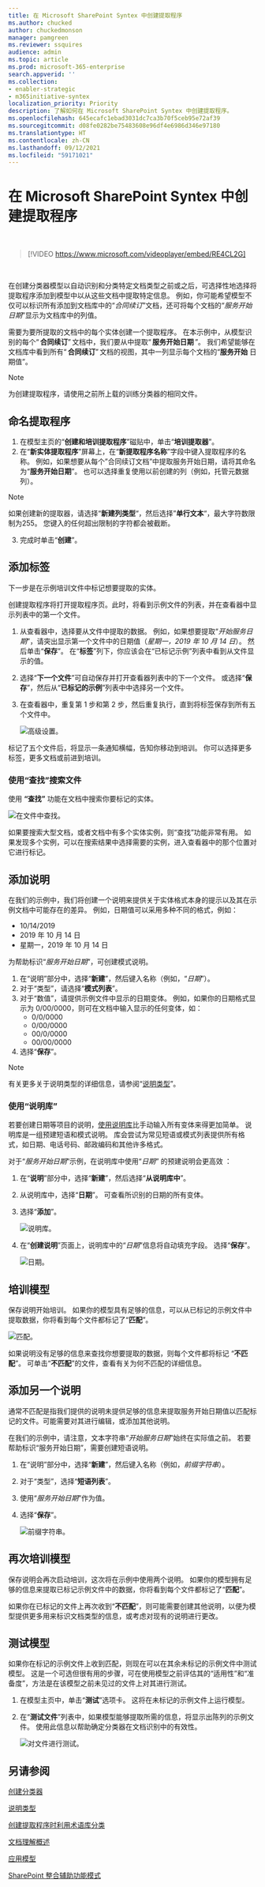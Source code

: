 ```yaml
---
title: 在 Microsoft SharePoint Syntex 中创建提取程序
ms.author: chucked
author: chuckedmonson
manager: pamgreen
ms.reviewer: ssquires
audience: admin
ms.topic: article
ms.prod: microsoft-365-enterprise
search.appverid: ''
ms.collection:
- enabler-strategic
- m365initiative-syntex
localization_priority: Priority
description: 了解如何在 Microsoft SharePoint Syntex 中创建提取程序。
ms.openlocfilehash: 645ecafc1ebad3031dc7ca3b70f5ceb95e72af39
ms.sourcegitcommit: d08fe0282be75483608e96df4e6986d346e97180
ms.translationtype: HT
ms.contentlocale: zh-CN
ms.lasthandoff: 09/12/2021
ms.locfileid: "59171021"
---
```

# <a name="create-an-extractor-in-microsoft-sharepoint-syntex"></a>在 Microsoft SharePoint Syntex 中创建提取程序


</br>

> [!VIDEO https://www.microsoft.com/videoplayer/embed/RE4CL2G]

</br> 

在创建分类器模型以自动识别和分类特定文档类型之前或之后，可选择性地选择将提取程序添加到模型中以从这些文档中提取特定信息。 例如，你可能希望模型不仅可以标识所有添加到文档库中的“*合同续订*”文档，还可将每个文档的“*服务开始日期*”显示为文档库中的列值。

需要为要所提取的文档中的每个实体创建一个提取程序。 在本示例中，从模型识别的每个“ **合同续订**” 文档中，我们要从中提取“ **服务开始日期** ”。 我们希望能够在文档库中看到所有“ **合同续订**” 文档的视图，其中一列显示每个文档的“**服务开始** 日期值”。 

> [!NOTE]
> 为创建提取程序，请使用之前所上载的训练分类器的相同文件。 

## <a name="name-your-extractor"></a>命名提取程序

1. 在模型主页的“**创建和培训提取程序**”磁贴中，单击“**培训提取器**”。
2. 在“**新实体提取程序**”屏幕上，在“**新提取程序名称**”字段中键入提取程序的名称。 例如，如果想要从每个”合同续订文档”中提取服务开始日期，请将其命名为“**服务开始日期**”。 也可以选择重复使用以前创建的列（例如，托管元数据列）。
> [!NOTE]
> 如果创建新的提取器，请选择“**新建列类型**“，然后选择”**单行文本**“，最大字符数限制为255。 您键入的任何超出限制的字符都会被截断。 
3. 完成时单击“**创建**”。

## <a name="add-a-label"></a>添加标签

下一步是在示例培训文件中标记想要提取的实体。

创建提取程序将打开提取程序页。此时，将看到示例文件的列表，并在查看器中显示列表中的第一个文件。

1. 从查看器中，选择要从文件中提取的数据。 例如，如果想要提取“*开始服务日期*”，请突出显示第一个文件中的日期值（*星期一，2019 年 10 月 14 日*）。 然后单击“**保存**”。  在“**标签**”列下，你应该会在“已标记示例”列表中看到从文件显示的值。
2. 选择“**下一个文件**”可自动保存并打开查看器列表中的下一个文件。 或选择“**保存**”，然后从“**已标记的示例**”列表中中选择另一个文件。
3. 在查看器中，重复第 1 步和第 2 步，然后重复执行，直到将标签保存到所有五个文件中。

    ![高级设置。](../media/content-understanding/select-service-start-date.png) 

 
标记了五个文件后，将显示一条通知横幅，告知你移动到培训。 你可以选择更多标签，更多文档或前进到培训。 

### <a name="use-find-to-search-your-file"></a>使用“查找”搜索文件

使用 **“查找”** 功能在文档中搜索你要标记的实体。

   ![在文件中查找。](../media/content-understanding/find-feature.png) 

如果要搜索大型文档，或者文档中有多个实体实例，则“查找”功能非常有用。 如果发现多个实例，可以在搜索结果中选择需要的实例，进入查看器中的那个位置对它进行标记。


## <a name="add-an-explanation"></a>添加说明

在我们的示例中，我们将创建一个说明来提供关于实体格式本身的提示以及其在示例文档中可能存在的差异。 例如，日期值可以采用多种不同的格式，例如：
- 10/14/2019
- 2019 年 10 月 14 日
- 星期一，2019 年 10 月 14 日
 

为帮助标识“*服务开始日期*”，可创建模式说明。

1. 在“说明”部分中，选择“**新建**”，然后键入名称（例如，“*日期*”）。
2. 对于“类型”，请选择“**模式列表**”。
3. 对于“数值”，请提供示例文件中显示的日期变体。 例如，如果你的日期格式显示为 0/00/0000，则可在文档中输入显示的任何变体，如：
    - 0/0/0000
    - 0/00/0000
    - 00/0/0000
    - 00/00/0000
4. 选择“**保存**”。

> [!NOTE]
> 有关更多关于说明类型的详细信息，请参阅“[说明类型](./explanation-types-overview.md)”。  


### <a name="use-the-explanation-library"></a>使用“说明库”

若要创建日期等项目的说明，[使用说明库](./explanation-types-overview.md)比手动输入所有变体来得更加简单。 说明库是一组预建短语和模式说明。 库会尝试为常见短语或模式列表提供所有格式，如日期、电话号码、邮政编码和其他许多格式。 

对于“*服务开始日期*”示例，在说明库中使用“*日期”* 的预建说明会更高效 ：

1. 在“**说明**”部分中，选择“**新建**”，然后选择“**从说明库中**”。
2. 从说明库中，选择“**日期**”。 可查看所识别的日期的所有变体。
3. 选择“**添加**”。</br>

    ![说明库。](../media/content-understanding/explanation-library.png) 

4. 在“**创建说明**”页面上，说明库中的“*日期*”信息将自动填充字段。 选择“**保存**”。</br>

    ![日期。](../media/content-understanding/date-explanation-library.png) 

## <a name="train-the-model"></a>培训模型 

保存说明开始培训。 如果你的模型具有足够的信息，可以从已标记的示例文件中提取数据，你将看到每个文件都标记了“**匹配**”。  

![匹配。](../media/content-understanding/match2.png) 

如果说明没有足够的信息来查找你想要提取的数据，则每个文件都将标记 “**不匹配**”。 可单击“**不匹配**”的文件，查看有关为何不匹配的详细信息。


## <a name="add-another-explanation"></a>添加另一个说明

通常不匹配是指我们提供的说明未提供足够的信息来提取服务开始日期值以匹配标记的文件。可能需要对其进行编辑，或添加其他说明。

在我们的示例中，请注意，文本字符串“*开始服务日期*”始终在实际值之前。 若要帮助标识“服务开始日期”，需要创建短语说明。

1. 在“说明”部分中，选择“**新建**”，然后键入名称（例如，*前缀字符串*）。
2. 对于“类型”，选择“**短语列表**”。
3. 使用“*服务开始日期*”作为值。
4. 选择“**保存**”。

    ![前缀字符串。](../media/content-understanding/prefix-string.png) 

## <a name="train-the-model-again"></a>再次培训模型

保存说明会再次启动培训，这次将在示例中使用两个说明。 如果你的模型拥有足够的信息来提取已标记示例文件中的数据，你将看到每个文件都标记了“**匹配**”。 

如果你在已标记的文件上再次收到“**不匹配**”，则可能需要创建其他说明，以便为模型提供更多用来标识文档类型的信息，或考虑对现有的说明进行更改。

## <a name="test-your-model"></a>测试模型

如果你在标记的示例文件上收到匹配，则现在可以在其余未标记的示例文件中测试模型。 这是一个可选但很有用的步骤，可在使用模型之前评估其的“适用性”和“准备度”，方法是在该模型之前未见过的文件上对其进行测试。

1. 在模型主页中，单击“**测试**”选项卡。 这将在未标记的示例文件上运行模型。
2. 在“**测试文件**”列表中，如果模型能够提取所需的信息，将显示出陈列的示例文件。 使用此信息以帮助确定分类器在文档识别中的有效性。

    ![对文件进行测试。](../media/content-understanding/test-filies-extractor.png) 

## <a name="see-also"></a>另请参阅
[创建分类器](create-a-classifier.md)

[说明类型](explanation-types-overview.md)

[创建提取程序时利用术语库分类](leverage-term-store-taxonomy.md)

[文档理解概述](document-understanding-overview.md)

[应用模型](apply-a-model.md) 

[SharePoint 整合辅助功能模式](accessibility-mode.md)